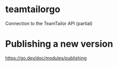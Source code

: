 # teamtailorgo
Connection to the TeamTailor API (partial)

# Publishing a new version
https://go.dev/doc/modules/publishing
  
